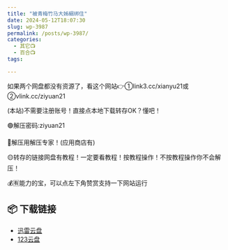 ```yaml
---
title: "被青梅竹马大姊綑绑住"
date: 2024-05-12T18:07:30
slug: wp-3987
permalink: /posts/wp-3987/
categories:
  - 其它📺
  - 百合📺
tags:

---
```


如果两个网盘都没有资源了，看这个网站👉①link3.cc/xianyu21或②vlink.cc/ziyuan21

(本站)不需要注册账号！直接点本地下载转存OK？懂吧！

🟢解压密码:ziyuan21

🔵解压用解压专家！(应用商店有)

🟡转存的链接网盘有教程！一定要看教程！按教程操作！不按教程操作你不会解压！

💰🈶能力的宝，可以点左下角赞赏支持一下网站运行

## 📦 下载链接
- [迅雷云盘](https://blziyuan21.com/pay-download/3987?key=dc577de8a8&down_id=0)
- [123云盘](https://blziyuan21.com/pay-download/3987?key=dc577de8a8&down_id=1)


